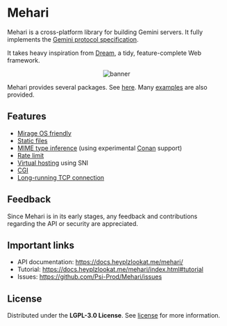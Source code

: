 # Mehari

Mehari is a cross-platform library for building Gemini servers. It fully
implements the
[Gemini protocol specification](https://gemini.circumlunar.space/docs/specification.gmi).

It takes heavy inspiration from [Dream](https://github.com/aantron/dream), a
tidy, feature-complete Web framework.

<p align="center">
  <img src="https://user-images.githubusercontent.com/59396366/211079934-44f65ed1-8cf7-4193-a815-8da94a85be5d.png" alt="banner"/>
</p>

Mehari provides several packages. See [here](https://docs.heyplzlookat.me/mehari/index.html#interface).
Many [examples](https://github.com/Psi-Prod/Mehari/tree/master/examples) are also provided.

## Features

- [Mirage OS friendly](https://docs.heyplzlookat.me/mehari/Mehari_mirage/index.html)
- [Static files](https://docs.heyplzlookat.me/mehari/Mehari/module-type-UNIX/index.html#static-files)
- [MIME type inference](https://docs.heyplzlookat.me/mehari/index.html#mime) (using experimental [Conan](https://github.com/mirage/conan/) support)
- [Rate limit](https://docs.heyplzlookat.me/mehari/index.html#rate-limit)
- [Virtual hosting](https://docs.heyplzlookat.me/mehari/index.html#virtual-hosting) using SNI
- [CGI](https://docs.heyplzlookat.me/mehari/Mehari_lwt_unix/index.html#cgi)
- [Long-running TCP connection](https://docs.heyplzlookat.me/mehari/Mehari/index.html#note-on-data-stream-response)

## Feedback

Since Mehari is in its early stages, any feedback and contributions regarding the API or security are appreciated.

## Important links

- API documentation: https://docs.heyplzlookat.me/mehari/
- Tutorial: https://docs.heyplzlookat.me/mehari/index.html#tutorial
- Issues: https://github.com/Psi-Prod/Mehari/issues

## License

Distributed under the **LGPL-3.0 License**. See [license](LICENSE) for more information.
